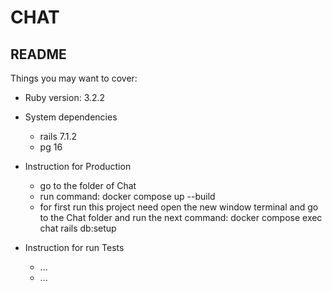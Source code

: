# CHAT

## README

Things you may want to cover:

* Ruby version: 3.2.2

* System dependencies
    - rails 7.1.2
    - pg 16

* Instruction for Production
    - go to the folder of Chat
    - run command: docker compose up --build
    - for first run this project need open the new window terminal and go to the Chat folder and run the next command: docker compose exec chat rails db:setup

* Instruction for run Tests
    - ...
    - ...
